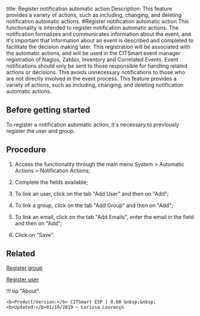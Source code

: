 title: Register notification automatic action
Description: This feature provides a variety of actions, such as including, changing, and deleting notification automatic actions.
#Register notification automatic action
This functionality is intended to register notification automatic actions. The notification formalizes and communicates information about the event, and it's important that information about an event is described and completed to facilitate the decision making later. This registration will be associated with the automatic actions, and will be used in the CITSmart event manager registration of Nagios, Zabbix, Inventory and Correlated Events.
Event notifications should only be sent to those responsible for handling related actions or decisions. This avoids unnecessary notifications to those who are not directly involved in the event process.
This feature provides a variety of actions, such as including, changing, and deleting notification automatic actions.

Before getting started
--------------------------

To register a notification automatic action, it's necessary to previously
register the user and group.

Procedure
-------------

1.  Access the functionality through the main menu System \> Automatic Actions
    \> Notification Actions;

2.  Complete the fields available;

3.  To link an user, click on the tab "Add User" and then on "Add";

4.  To link a group, click on the tab "Add Group" and then on "Add";

5.  To link an email, click on the tab "Add Emails", enter the email in the
    field and then on "Add";

6.  Click on "Save".

Related
-------

[Register group](https://docs-dev.citsmart.com/en/site/citsmart-esp-8/2-initial-settings/access-settings/user/register-groups.html)

[Register user](https://docs-dev.citsmart.com/en/site/citsmart-esp-8/2-initial-settings/access-settings/user/users.html)

!!! tip "About"

    <b>Product/Version:</b> CITSmart ESP | 8.00 &nbsp;&nbsp;
    <b>Updated:</b>01/10/2019 – Larissa Lourenço
